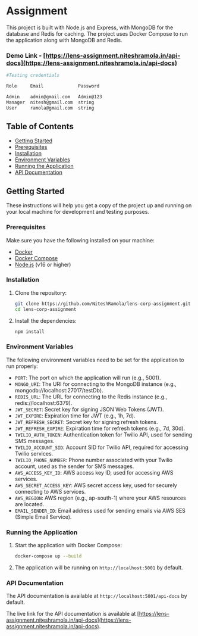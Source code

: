 # Assignment

This project is built with Node.js and Express, with MongoDB for the database and Redis for caching. The project uses Docker Compose to run the application along with MongoDB and Redis.

### Demo Link - [https://lens-assignment.niteshramola.in/api-docs](https://lens-assignment.niteshramola.in/api-docs)

```sh
#Testing credentials

Role     Email             Password

Admin    admin@gmail.com   Admin@123
Manager  nitesh@gmail.com  string
User     ramola@gmail.com  string
```

## Table of Contents

- [Getting Started](#getting-started)
- [Prerequisites](#prerequisites)
- [Installation](#installation)
- [Environment Variables](#environment-variables)
- [Running the Application](#running-the-application)
- [API Documentation](#api-documentation)

## Getting Started

These instructions will help you get a copy of the project up and running on your local machine for development and testing purposes.

### Prerequisites

Make sure you have the following installed on your machine:

- [Docker](https://www.docker.com/get-started)
- [Docker Compose](https://docs.docker.com/compose/install/)
- [Node.js](https://nodejs.org/) (v16 or higher)

### Installation

1. Clone the repository:

   ```sh
   git clone https://github.com/NiteshRamola/lens-corp-assignment.git
   cd lens-corp-assignment
   ```

2. Install the dependencies:

   ```sh
   npm install
   ```

### Environment Variables

The following environment variables need to be set for the application to run properly:

- `PORT`: The port on which the application will run (e.g., 5001).
- `MONGO_URI`: The URI for connecting to the MongoDB instance (e.g., mongodb://localhost:27017/testDb).
- `REDIS_URL`: The URL for connecting to the Redis instance (e.g., redis://localhost:6379).
- `JWT_SECRET`: Secret key for signing JSON Web Tokens (JWT).
- `JWT_EXPIRE`: Expiration time for JWT (e.g., 1h, 7d).
- `JWT_REFRESH_SECRET`: Secret key for signing refresh tokens.
- `JWT_REFRESH_EXPIRE`: Expiration time for refresh tokens (e.g., 7d, 30d).
- `TWILIO_AUTH_TOKEN`: Authentication token for Twilio API, used for sending SMS messages.
- `TWILIO_ACCOUNT_SID`: Account SID for Twilio API, required for accessing Twilio services.
- `TWILIO_PHONE_NUMBER`: Phone number associated with your Twilio account, used as the sender for SMS messages.
- `AWS_ACCESS_KEY_ID`: AWS access key ID, used for accessing AWS services.
- `AWS_SECRET_ACCESS_KEY`: AWS secret access key, used for securely connecting to AWS services.
- `AWS_REGION`: AWS region (e.g., ap-south-1) where your AWS resources are located.
- `EMAIL_SENDER_ID`: Email address used for sending emails via AWS SES (Simple Email Service).

### Running the Application

1. Start the application with Docker Compose:

   ```sh
   docker-compose up --build
   ```

2. The application will be running on `http://localhost:5001` by default.

### API Documentation

The API documentation is available at `http://localhost:5001/api-docs` by default.

The live link for the API documentation is available at [https://lens-assignment.niteshramola.in/api-docs](https://lens-assignment.niteshramola.in/api-docs).
